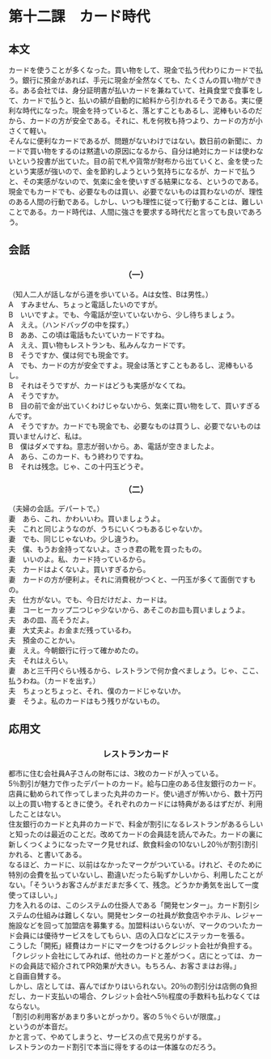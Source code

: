# 第十二課　カード時代
## 本文
カードを使うことが多くなった。買い物をして、現金で払う代わりにカードで払う。銀行に預金があれば、手元に現金が全然なくても、たくさんの買い物ができる。ある会社では、身分証明書が払いカードを兼ねていて、社員食堂で食事をして、カードで払うと、払いの額が自動的に給料から引かれるそうである。実に便利な時代になった。現金を持っていると、落とすこともあるし、泥棒もいるのだから、カードの方が安全である。それに、札を何枚も持つより、カードの方が小さくて軽い。  
そんなに便利なカードであるが、問題がないわけではない。数日前の新聞に、カードで買い物をするのは黙遣いの原因になるから、自分は絶対にカードは使わないという投書が出ていた。目の前で札や貨幣が財布から出ていくと、金を使ったという実感が強いので、金を節約しようという気持ちになるが、カードで払うと、その実感がないので、気楽に金を使いすぎる結果になる、というのである。  
現金でもカードでも、必要なものは買い、必要でないものは買わないのが、理性のある人間の行動である。しかし、いつも理性に従って行動することは、難しいことである。カード時代は、人間に強さを要求する時代だと言っても良いであろう。  
## 会話
### <center>（一）</center>
（知人二人が話しながら道を歩いている。Aは女性、Bは男性。）  
A　すみません、ちょっと電話したいのですが。  
B　いいですよ。でも、今電話が空いていないから、少し待ちましょう。  
A　ええ。（ハンドバッグの中を探す。）  
B　ああ、この頃は電話もたいていカードですね。  
A　ええ、買い物もレストランも、私みんなカードです。  
B　そうですか、僕は何でも現金です。  
A　でも、カードの方が安全ですよ。現金は落とすこともあるし、泥棒もいるし。  
B　それはそうですが、カードはどうも実感がなくてね。  
A　そうですか。  
B　目の前で金が出ていくわけじゃないから、気楽に買い物をして、買いすぎるんです。  
A　そうですか。カードでも現金でも、必要なものは買うし、必要でないものは買いませんけど、私は。  
B　僕はダメですね。意志が弱いから。あ、電話が空きましたよ。  
A　あら、このカード、もう終わりですね。  
B　それは残念。じゃ、この十円玉どうぞ。  
### <center>（二）</center>
（夫婦の会話。デパートで。）  
妻　あら、これ、かわいいわ。買いましょうよ。  
夫　これと同じようなのが、うちにいくつもあるじゃないか。  
妻　でも、同じじゃないわ。少し違うわ。  
夫　僕、もうお金持ってないよ。さっき君の靴を買ったもの。  
妻　いいのよ。私、カード持っているから。  
夫　カードはよくないよ。買いすぎるから。  
妻　カードの方が便利よ。それに消費税がつくと、一円玉が多くて面倒ですもの。  
夫　仕方がない。でも、今日だけだよ、カードは。  
妻　コーヒーカップ二つじゃ少ないから、あそこのお皿も買いましょうよ。  
夫　あの皿、高そうだよ。  
妻　大丈夫よ。お金まだ残っているわ。  
夫　預金のことかい。  
妻　ええ。今朝銀行に行って確かめたの。  
夫　それはえらい。  
妻　あと三千円ぐらい残るから、レストランで何か食べましょう。じゃ、ここ、払うわね。（カードを出す。）  
夫　ちょっとちょっと、それ、僕のカードじゃないか。  
妻　そうよ。私のカードはもう残りがないもの。  
## 応用文
### <center>レストランカード</center>
都市に住む会社員A子さんの財布には、3枚のカードが入っている。  
5％割引が魅力で作ったデパートのカード。給与口座のある住友銀行のカード。店員に勧められて作ってしまった丸井のカード。使い過ぎが怖いから、数十万円以上の買い物するときに使う。それぞれのカードには特典があるはずだが、利用したことはない。  
住友銀行のカードと丸井のカードで、料金が割引になるレストランがあるらしいと知ったのは最近のことだ。改めてカードの会員誌を読んでみた。カードの裏に新しくつくようになったマーク見せれば、飲食料金の10ないし20％が割引割引かれる、と書いてある。  
なるほど、カードに、以前はなかったマークがついている。けれど、そのために特別の会費を払っていないし、勘違いだったら恥ずかしいから、利用したことがない。「そういうお客さんがまだまだ多くて、残念。どうかか勇気を出して一度使ってほしい。」  
力を入れるのは、このシステムの仕掛人である「開発センター」。カード割引システムの仕組みは難しくない。開発センターの社員が飲食店やホテル、レジャー施設などを回って加盟店を募集する。加盟料はいらないが、マークのついたカード会員には優待サービスをしてもらい、店の入口などにステッカーを張る。  
こうした「開拓」経費はカードにマークをつけるクレジット会社が負担する。  
「クレジット会社にしてみれば、他社のカードと差がつく。店にとっては、カードの会員誌で紹介されてPR効果が大きい。もちろん、お客さまはお得。」  
と自画自賛する。  
しかし、店としては、喜んでばかりはいられない。20％の割引分は店側の負担だし、カード支払いの場合、クレジット会社へ5％程度の手数料も払わなくてはならない。  
「割引の利用客があまり多いとがっかり。客の５％ぐらいが限度。」  
というのが本音だ。  
かと言って、やめてしまうと、サービスの点で見劣りがする。  
レストランのカード割引で本当に得をするのは一体誰なのだろう。  
